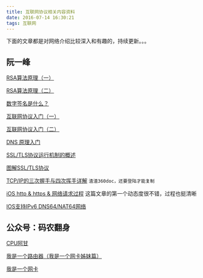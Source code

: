 ```yaml
---
title: 互联网协议相关内容资料
date: 2016-07-14 16:30:21
tags: 互联网
---
```


下面的文章都是对网络介绍比较深入和有趣的，持续更新。。。

阮一峰
---
[RSA算法原理（一）](http://www.ruanyifeng.com/blog/2013/06/rsa_algorithm_part_one.html)

[RSA算法原理（二）](http://www.ruanyifeng.com/blog/2013/07/rsa_algorithm_part_two.html)

[数字签名是什么？](http://www.ruanyifeng.com/blog/2011/08/what_is_a_digital_signature.html)

[互联网协议入门（一）](http://www.ruanyifeng.com/blog/2012/05/internet_protocol_suite_part_i.html)

[互联网协议入门（二）](http://www.ruanyifeng.com/blog/2012/06/internet_protocol_suite_part_ii.html)

[DNS 原理入门](http://www.ruanyifeng.com/blog/2016/06/dns.html)

[SSL/TLS协议运行机制的概述](http://www.ruanyifeng.com/blog/2014/02/ssl_tls.html)

[图解SSL/TLS协议](http://www.ruanyifeng.com/blog/2014/09/illustration-ssl.html)

[TCP/IP的三次握手与四次挥手详解](http://www.360doc.com/content/14/0725/20/1073512_397054861.shtml)  `渣渣360doc，还要登陆才能复制`

[iOS http & https & 网络请求过程](http://www.jianshu.com/p/db9c716c3558) 这篇文章的第一个动态度很不错，过程也挺清晰

[IOS支持IPv6 DNS64/NAT64网络](http://www.pchou.info/ios/2016/06/05/ios-supporting-ipv6.html)

公众号：码农翻身
---
[CPU阿甘](http://mp.weixin.qq.com/s?__biz=MzAxOTc0NzExNg==&mid=2665513017&idx=1&sn=5550ee714abd36d0b580713f673e670b&scene=21#wechat_redirect)

[我是一个路由器（我是一个网卡姊妹篇）](http://toutiao.com/i6301559248492954113/)

[我是一个网卡](http://toutiao.com/i6301233473227063810/)
